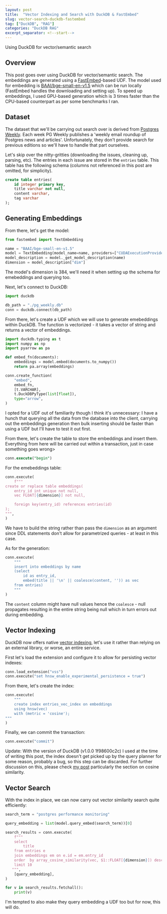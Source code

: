 ```yaml
---
layout: post
title:  "Vector Indexing and Search with DuckDB & FastEmbed"
slug: vector-search-duckdb-fastembed
tag: ["DuckDB", "RAG"]
categories: "DuckDB RAG"
excerpt_separator: <!--start-->
---
```


Using DuckDB for vector/semantic search

<!--start-->

## Overview

This post goes over using DuckDB for vector/semantic search. The embeddings are
generated using a [FastEmbed](https://github.com/qdrant/fastembed)-based UDF.
The model used for embedding is
[BAAI/bge-small-en-v1.5](https://huggingface.co/BAAI/bge-small-en-v1.5) which
can be run locally (FastEmbed handles the downloading and setting up). To speed
up embeddings, I used GPU-based generation which is 3 times faster than the
CPU-based counterpart as per some benchmarks I ran.

## Dataset

The dataset that we'll be carrying out search over is derived from
[Postgres Weekly](https://postgresweekly.com/issues). Each week PG Weekly
publishes a 'weekly email roundup of Postgres news and articles'. Unfortunately,
they don't provide search for previous editions so we'll have to handle that
part ourselves.

Let's skip over the nitty-gritties (downloading the issues, cleaning up,
parsing, etc). The entries in each issue are stored in the `entries` table. This
table has the following schema (columns not referenced in this post are omitted,
for simplicity).

```sql
create table entries(
    id integer primary key,
    title varchar not null,
    content varchar,
    tag varchar
);
```

## Generating Embeddings

From there, let's get the model:

```python
from fastembed import TextEmbedding

name = "BAAI/bge-small-en-v1.5"
model = TextEmbedding(model_name=name, providers=["CUDAExecutionProvider"])
model_description = model._get_model_description(name)
dimension = model_description["dim"]
```

The model's dimension is 384, we'll need it when setting up the schema for
emebeddings and querying too.

Next, let's connect to DuckDB:

```python
import duckdb

db_path = "./pg_weekly.db"
conn = duckdb.connect(db_path)
```

From there, let's create a UDF which we will use to generate emebeddings within
DuckDB. The function is vectorized - it takes a vector of string and returns a
vector of embeddings.

```python
import duckdb.typing as t
import numpy as np
import pyarrow as pa

def embed_fn(documents):
    embeddings = model.embed(documents.to_numpy())
    return pa.array(embeddings)

conn.create_function(
    "embed",
    embed_fn,
    [t.VARCHAR],
    t.DuckDBPyType(list[float]),
    type="arrow",
)
```

I opted for a UDF out of familiarity though I think it's unnecessary: I have a
hunch that querying all the data from the database into the client, carrying out
the embeddings generation then bulk inserting should be faster than using a UDF
but I'll have to test it out first.

From there, let's create the table to store the embeddings and insert them.
Everything from here will be carried out within a transaction, just in case
something goes wrong>

```sql
conn.execute("begin")
```

For the emebeddings table:

```python
conn.execute(
    f"""
create or replace table embeddings(
    entry_id int unique not null,
    vec FLOAT[{dimension}] not null,

    foreign key(entry_id) references entries(id)
);
""",
)
```

We have to build the string rather than pass the `dimension` as an argument
since DDL statements don't allow for parametrized queries - at least in this
case.

As for the generation:

```python
conn.execute(
    """
    insert into embeddings by name
    (select
        id as entry_id,
        embed(title || '\n' || coalesce(content, '')) as vec
    from entries)
    """
)
```

The `content` column might have null values hence the `coalesce` - null
propagates resulting in the entire string being null which in turn errors out
during embedding.

## Vector Indexing

DuckDB now offers native
[vector indexing](https://duckdb.org/2024/05/03/vector-similarity-search-vss.html),
let's use it rather than relying on an external library, or worse, an entire
service.

First let's load the extension and configure it to allow for persisting vector
indexes:

```python
conn.load_extension("vss")
conn.execute("set hnsw_enable_experimental_persistence = true")
```

From there, let's create the index:

```python
conn.execute(
    """
    create index entries_vec_index on embeddings
    using hnsw(vec)
    with (metric = 'cosine');
"""
)
```

Finally, we can commit the transaction:

```python
conn.execute("commit")
```

Update: With the version of DuckDB (v1.0.0 1f98600c2c) I used at the time of
writing this post, the index doesn't get picked up by the query planner for some
reason, probably a bug, so this step can be discarded. For further discussion on
this, please check [my post](/blog/vss-duckdb-caveats) particularly the section
on cosine similarity.

## Vector Search

With the index in place, we can now carry out vector similarity search quite
efficiently:

```python
search_term = "postgres performance monitoring"

query_embedding = list(model.query_embed(search_term))[0]

search_results = conn.execute(
    f"""
    select
        title
    from entries e
    join embeddings em on e.id = em.entry_id
    order  by array_cosine_similarity(vec, $1::FLOAT[{dimension}]) desc
    limit 10
   """,
    [query_embedding],
)

for v in search_results.fetchall():
    print(v)
```

I'm tempted to also make they query embedding a UDF too but for now, this will
do.
